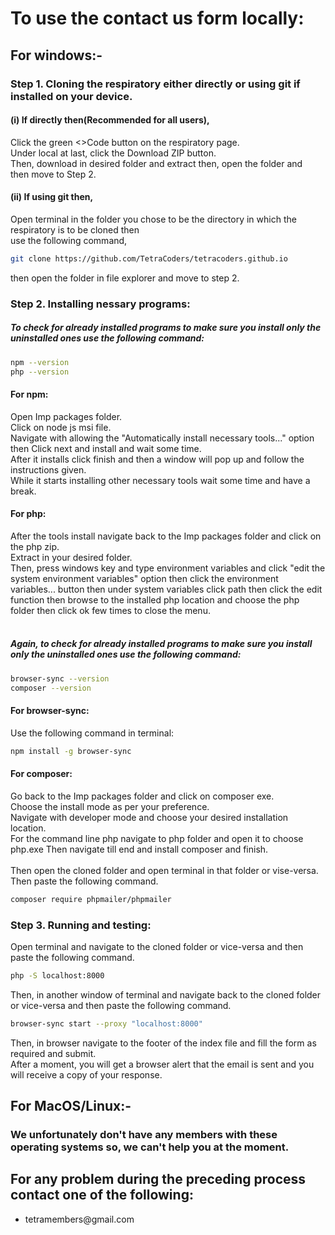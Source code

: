 # To use the contact us form locally:

## For windows:-

### Step 1. Cloning the respiratory either directly or using git if installed on your device.

#### (i) If directly then(Recommended for all users),

Click the green <>Code button on the respiratory page.<br>
Under local at last, click the Download ZIP button.<br>
Then, download in desired folder and extract then, open the folder and<br>
then move to Step 2.

#### (ii) If using git then,

Open terminal in the folder you chose to be the directory in which the respiratory is to be cloned then<br>
use the following command,

```bash
git clone https://github.com/TetraCoders/tetracoders.github.io
```

then open the folder in file explorer and move to step 2.

### Step 2. Installing nessary programs:

##### To check for already installed programs to make sure you install only the uninstalled ones use the following command:

```bash
npm --version
php --version
```

#### For npm:

Open Imp packages folder.<br>
Click on node js msi file.<br>
Navigate with allowing the "Automatically install necessary tools..." option
then Click next and install and wait some time.<br>
After it installs click finish and then a window will pop up and follow the instructions given.<br>
While it starts installing other necessary tools wait some time and have a break.<br>

#### For php:

After the tools install navigate back to the Imp packages folder and click on the php zip.<br>
Extract in your desired folder.<br>
Then, press windows key and type environment variables and click "edit the system environment variables" option
then click the environment variables... button
then under system variables click path then click the edit function then browse to the installed php location and choose the php folder then click ok few times to close the menu.<br><br>

##### Again, to check for already installed programs to make sure you install only the uninstalled ones use the following command:

```bash
browser-sync --version
composer --version
```

#### For browser-sync:

Use the following command in terminal:

```bash
npm install -g browser-sync
```

#### For composer:

Go back to the Imp packages folder and click on composer exe.<br>
Choose the install mode as per your preference.<br>
Navigate with developer mode and choose your desired installation location.<br>
For the command line php navigate to php folder and open it to choose php.exe
Then navigate till end and install composer and finish.<br><br>
Then open the cloned folder and open terminal in that folder or vise-versa.
Then paste the following command.

```bash
composer require phpmailer/phpmailer
```

### Step 3. Running and testing:

Open terminal and navigate to the cloned folder or vice-versa and then paste the following command.

```bash
php -S localhost:8000
```

Then, in another window of terminal and navigate back to the cloned folder or vice-versa and then paste the following command.

```bash
browser-sync start --proxy "localhost:8000"
```

Then, in browser navigate to the footer of the index file and fill the form as required and submit.<br>
After a moment, you will get a browser alert that the email is sent and you will receive a copy of your response.

## For MacOS/Linux:-

### We unfortunately don't have any members with these operating systems so, we can't help you at the moment.

## For any problem during the preceding process contact one of the following:

<ul>
    <li>tetramembers@gmail.com</li>
</ul>
